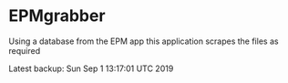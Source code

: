 # EPMgrabber
Using a database from the EPM app this application scrapes the files as required


Latest backup: Sun Sep 1 13:17:01 UTC 2019
